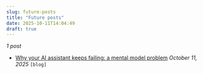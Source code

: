 ```yaml
---
slug: future-posts
title: "Future posts"
date: 2025-10-11T14:04:49
draft: true
---
```


*1 post*

- [Why your AI assistant keeps failing: a mental model problem](https://warpedvisions.org/blog/2025/why-your-ai-assistant-keeps-failing-a-mental-model-problem/) *October 11, 2025* `[blog]`

